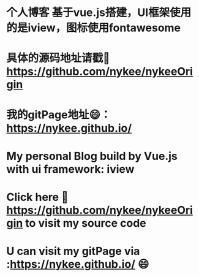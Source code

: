 # 个人博客 基于vue.js搭建，UI框架使用的是iview，图标使用fontawesome
# 具体的源码地址请戳:rocket: <a href="https://github.com/nykee/nykeeOrigin">https://github.com/nykee/nykeeOrigin</a>	
# 我的gitPage地址:smile:：<a href="https://nykee.github.io/">https://nykee.github.io/</a>	
# My personal Blog build by Vue.js with ui framework: iview
# Click here :rocket: <a href="https://github.com/nykee/nykeeOrigin">https://github.com/nykee/nykeeOrigin</a>	 to visit my source code 
# U can visit my gitPage via :<a href="https://nykee.github.io/">https://nykee.github.io/</a>	:smile: